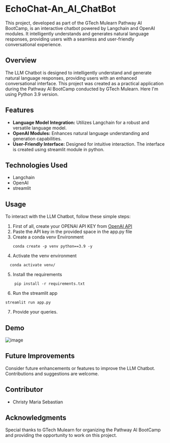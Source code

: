 # EchoChat-An_AI_ChatBot
This project, developed as part of the GTech Mulearn Pathway AI BootCamp, is an interactive chatbot powered by Langchain and OpenAI modules. It intelligently understands and generates natural language responses, providing users with a seamless and user-friendly conversational experience.

## Overview

The LLM Chatbot is designed to intelligently understand and generate natural language responses, providing users with an enhanced conversational interface. This project was created as a practical application during the Pathway AI BootCamp conducted by GTech Mulearn. Here I'm using Python 3.9 version.

## Features

- **Language Model Integration:** Utilizes Langchain for a robust and versatile language model.
- **OpenAI Modules:** Enhances natural language understanding and generation capabilities.
- **User-Friendly Interface:** Designed for intuitive interaction. The interface is created using streamlit module in python.

## Technologies Used

- Langchain
- OpenAI
- streamlit


## Usage

To interact with the LLM Chatbot, follow these simple steps:

1. First of all, create your OPENAI API KEY from [OpenAI API](https://platform.openai.com/api-keys)
2. Paste the API key in the provided space in the app.py file
3. Create a conda venv Environment
    ```
    conda create -p venv python==3.9 -y
    ```
4. Activate the venv environment
  ```
    conda activate venv/
  ```
5. Install the requirements
  ```
      pip install -r requirements.txt
  ```
6. Run the streamlit app
  ```
  streamlit run app.py
  ```
7. Provide your queries.  

## Demo
![image](https://github.com/chriz-ty/EchoChat-An_AI_ChatBot/assets/93939468/5495596d-1490-43c0-bb54-3e7e1ebdd38a)


## Future Improvements

Consider future enhancements or features to improve the LLM Chatbot. Contributions and suggestions are welcome.

## Contributor

- Christy Maria Sebastian

## Acknowledgments

Special thanks to GTech Mulearn for organizing the Pathway AI BootCamp and providing the opportunity to work on this project.
